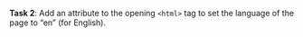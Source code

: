 **Task 2**: Add an attribute to the opening `<html>` tag to set the language of the page to “en” (for English).
